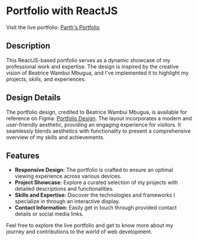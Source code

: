 # Portfolio with ReactJS

Visit the live portfolio: [Parth's Portfolio](https://parth971.github.io/Portfolio-with-ReactJS/)

## Description

This ReactJS-based portfolio serves as a dynamic showcase of my professional work and expertise. The design is inspired by the creative vision of Beatrice Wambui Mbugua, and I've implemented it to highlight my projects, skills, and experiences.

## Design Details

The portfolio design, credited to Beatrice Wambui Mbugua, is available for reference on Figma: [Portfolio Design](https://www.figma.com/community/file/1264680769254941322/portfolio-design). The layout incorporates a modern and user-friendly aesthetic, providing an engaging experience for visitors. It seamlessly blends aesthetics with functionality to present a comprehensive overview of my skills and achievements.

## Features
- **Responsive Design:** The portfolio is crafted to ensure an optimal viewing experience across various devices.
- **Project Showcase:** Explore a curated selection of my projects with detailed descriptions and functionalities.
- **Skills and Expertise:** Discover the technologies and frameworks I specialize in through an interactive display.
- **Contact Information:** Easily get in touch through provided contact details or social media links.

Feel free to explore the live portfolio and get to know more about my journey and contributions to the world of web development.

